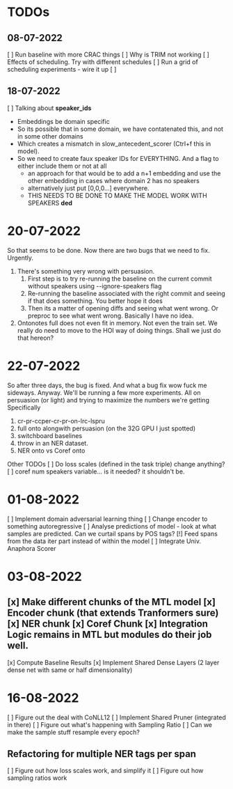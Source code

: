 # TODOs

## 08-07-2022

[ ] Run baseline with more CRAC things
[ ] Why is TRIM not working
[ ] Effects of scheduling. Try with different schedules
[ ] Run a grid of scheduling experiments - wire it up
[ ]

## 18-07-2022

[ ] Talking about **speaker_ids**

- Embeddings be domain specific
- So its possible that in some domain, we have contatenated this, and not in some other domains
- Which creates a mismatch in slow_antecedent_scorer (Ctrl+f this in model).
- So we need to create faux speaker IDs for EVERYTHING. And a flag to either include them or not at all
    - an approach for that would be to add a n+1 embedding and use the other embedding
      in cases where domain 2 has no speakers
    - alternatively just put [0,0,0...] everywhere.
    - THIS NEEDS TO BE DONE TO MAKE THE MODEL WORK WITH SPEAKERS **ded**

# 20-07-2022

So that seems to be done. Now there are two bugs that we need to fix. Urgently.

1. There's something very wrong with persuasion.
    1. First step is to try re-running the baseline on the current commit without speakers using --ignore-speakers flag
    2. Re-running the baseline associated with the right commit and seeing if that does something. You better hope it does
    3. Then its a matter of opening diffs and seeing what went wrong. Or preproc to see what went wrong.
       Basically I have no idea.
2. Ontonotes full does not even fit in memory. Not even the train set.
   We really do need to move to the HOI way of doing things.
   Shall we just do that hereon?

# 22-07-2022

So after three days, the bug is fixed. And what a bug fix wow fuck me sideways. Anyway.
We'll be running a few more experiments. All on persuasion (or light) and trying to maximize the numbers we're getting
Specifically

1. cr-pr-ccper-cr-pr-on-lrc-lspru
2. full onto alongwith persuasion (on the 32G GPU I just spotted)
3. switchboard baselines
4. throw in an NER dataset.
5. NER onto vs Coref onto

Other TODOs
[ ] Do loss scales (defined in the task triple) change anything?
[ ] coref num speakers variable... is it needed? it shouldn't be.

# 01-08-2022

[ ] Implement domain adversarial learning thing
[ ] Change encoder to something autoregressive
[ ] Analyse predictions of model - look at what samples are predicted. Can we curtail spans by POS tags?
[!] Feed spans from the data iter part instead of within the model
[ ] Integrate Univ. Anaphora Scorer

# 03-08-2022

[x] Make different chunks of the MTL model
[x] Encoder chunk (that extends Tranformers sure)
[x] NER chunk
[x] Coref Chunk
[x] Integration Logic remains in MTL but modules do their job well.
--------    
[x] Compute Baseline Results
[x] Implement Shared Dense Layers (2 layer dense net with same or half dimensionality)

# 16-08-2022

[ ] Figure out the deal with CoNLL12
[ ] Implement Shared Pruner (integrated in there)
[ ] Figure out what's happening with Sampling Ratio
[ ] Can we make the sample stuff resample every epoch?

## Refactoring for multiple NER tags per span

[ ] Figure out how loss scales work, and simplify it
[ ] Figure out how sampling ratios work